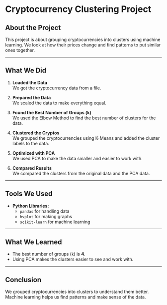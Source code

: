 # Cryptocurrency Clustering Project

## About the Project
This project is about grouping cryptocurrencies into clusters using machine learning. We look at how their prices change and find patterns to put similar ones together.

---

## What We Did
1. **Loaded the Data**  
   We got the cryptocurrency data from a file.

2. **Prepared the Data**  
   We scaled the data to make everything equal.

3. **Found the Best Number of Groups (k)**  
   We used the Elbow Method to find the best number of clusters for the data.

4. **Clustered the Cryptos**  
   We grouped the cryptocurrencies using K-Means and added the cluster labels to the data.

5. **Optimized with PCA**  
   We used PCA to make the data smaller and easier to work with.

6. **Compared Results**  
   We compared the clusters from the original data and the PCA data.

---

## Tools We Used
- **Python Libraries:**  
  - `pandas` for handling data  
  - `hvplot` for making graphs  
  - `scikit-learn` for machine learning  

---

## What We Learned
- The best number of groups (`k`) is **4**.  
- Using PCA makes the clusters easier to see and work with.  

---

## Conclusion
We grouped cryptocurrencies into clusters to understand them better. Machine learning helps us find patterns and make sense of the data.
